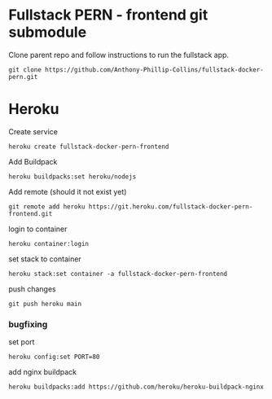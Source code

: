 # Fullstack PERN - frontend git submodule

Clone parent repo and follow instructions to run the fullstack app.

```
git clone https://github.com/Anthony-Phillip-Collins/fullstack-docker-pern.git
```

# Heroku

Create service

```
heroku create fullstack-docker-pern-frontend
```

Add Buildpack

```
heroku buildpacks:set heroku/nodejs
```

Add remote (should it not exist yet)

```
git remote add heroku https://git.heroku.com/fullstack-docker-pern-frontend.git
```

login to container

```
heroku container:login
```

set stack to container

```
heroku stack:set container -a fullstack-docker-pern-frontend
```

push changes

```
git push heroku main
```

### bugfixing

set port

```
heroku config:set PORT=80
```

add nginx buildpack

```
heroku buildpacks:add https://github.com/heroku/heroku-buildpack-nginx
```

